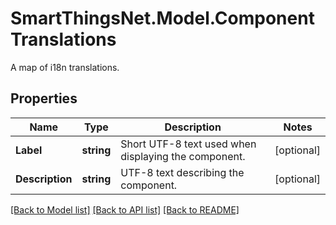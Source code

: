 # SmartThingsNet.Model.ComponentTranslations
A map of i18n translations.
## Properties

Name | Type | Description | Notes
------------ | ------------- | ------------- | -------------
**Label** | **string** | Short UTF-8 text used when displaying the component. | [optional] 
**Description** | **string** | UTF-8 text describing the component. | [optional] 

[[Back to Model list]](../README.md#documentation-for-models) [[Back to API list]](../README.md#documentation-for-api-endpoints) [[Back to README]](../README.md)

